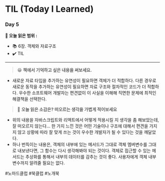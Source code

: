 # TIL **(Today I Learned)**

### Day 5

**📌 오늘 읽은 범위 :**

- 📚 6장. 객체와 자료구조
- ✔️ TIL

---

> 😁 **책에서 기억하고 싶은 내용을 써보세요.**

- 새로운 자료 타입을 추가하는 유연성이 필요하면 객체가 더 적합하다.
  다른 경우로 새로운 동작을 추가하는 유연성이 필요하면 자료 구조와 절차적인 코드가 더 적합하다.
  우수한 소프트웨어 개발자는 편견없이 이 사실을 이해해 직면한 문제에 최적인 해결책을 선택한다.

> 🧐 **오늘 읽은 소감은? 떠오르는 생각을 가볍게 적어보세요**

- 위의 내용을 자바스크립트와 리액트에서 어떻게 적용시킬 지 생각을 좀 해보았는데, 잘 떠오르지 않는다...
  한 가지 느낀 것은 어떤 기술이나 구조에 대해서 편견을 가지지 않고 상황에 따라 잘 맞게 쓰는 것이 우수한 개발자가 될 수 있다는 것을 깨달았다.
- 하나 번뜩이는 내용은, 객체의 내부에 있는 메서드가 그대로 객체 멤버변수를 그대로 내보낸다면, 그 함수는 다시 생각해봐야 되는 것이다.
  객체로 접근할 수 있는 메서드는 추상화를 통해서 내부의 데이터를 감추는 것이 좋다. 사용자에게 객체 내부 변수까지 알려줄 필요는 없다.

#노마드클럽 #북클럽 #노개북
